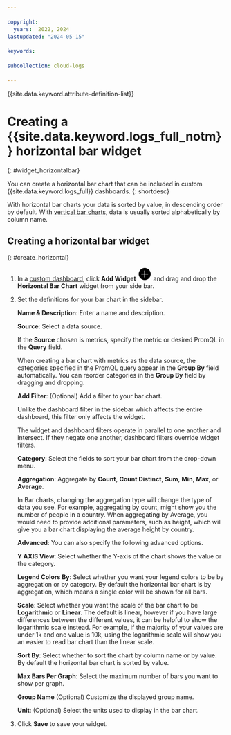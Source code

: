 ```yaml
---

copyright:
  years:  2022, 2024
lastupdated: "2024-05-15"

keywords: 

subcollection: cloud-logs

---
```


{{site.data.keyword.attribute-definition-list}}

# Creating a {{site.data.keyword.logs_full_notm}} horizontal bar widget
{: #widget_horizontalbar}

You can create a horizontal bar chart that can be included in custom {{site.data.keyword.logs_full}} dashboards.
{: shortdesc}

With horizontal bar charts your data is sorted by value, in descending order by default. With [vertical bar charts](/docs/cloud-logs?topic=cloud-logs-widget_verticalbar), data is usually sorted alphabetically by column name.

## Creating a horizontal bar widget
{: #create_horizontal}

1. In a [custom dashboard](/docs/cloud-logs?topic=cloud-logs-create_dashboards), click **Add Widget** ![Add Widget icon](/icons/Plus.svg "Add Widget") and drag and drop the **Horizontal Bar Chart** widget from your side bar.

2. Set the definitions for your bar chart in the sidebar.

   **Name & Description**: Enter a name and description.

   **Source**: Select a data source.

   If the **Source** chosen is metrics, specify the metric or desired PromQL in the **Query** field.

   When creating a bar chart with metrics as the data source, the categories specified in the PromQL query appear in the **Group By** field automatically. You can reorder categories in the **Group By** field by dragging and dropping.

   **Add Filter**: (Optional) Add a filter to your bar chart.

   Unlike the dashboard filter in the sidebar which affects the entire dashboard, this filter only affects the widget.

   The widget and dashboard filters operate in parallel to one another and intersect. If they negate one another, dashboard filters override widget filters.

   **Category**: Select the fields to sort your bar chart from the drop-down menu.

   **Aggregation**: Aggregate by **Count**, **Count Distinct**, **Sum**, **Min**, **Max**, or **Average**.

   In Bar charts, changing the aggregation type will change the type of data you see. For example, aggregating by count, might show you the number of people in a country. When aggregating by Average, you would need to provide additional parameters, such as height, which will give you a bar chart displaying the average height by country.

   **Advanced**: You can also specify the following advanced options.

   **Y AXIS View**: Select whether the Y-axis of the chart shows the value or the category.

   **Legend Colors By**: Select whether you want your legend colors to be by aggregation or by category. By default the horizontal bar chart is by aggregation, which means a single color will be shown for all bars.

    **Scale**: Select whether you want the scale of the bar chart to be **Logarithmic** or **Linear**. The default is linear, however if you have large differences between the different values, it can be helpful to show the logarithmic scale instead. For example, if the majority of your values are under 1k and one value is 10k, using the logarithmic scale will show you an easier to read bar chart than the linear scale.

    **Sort By**: Select whether to sort the chart by column name or by value. By default the horizontal bar chart is sorted by value.

    **Max Bars Per Graph**: Select the maximum number of bars you want to show per graph.

    **Group Name** (Optional) Customize the displayed group name.

    **Unit**: (Optional) Select the units used to display in the bar chart.

3. Click **Save** to save your widget.

